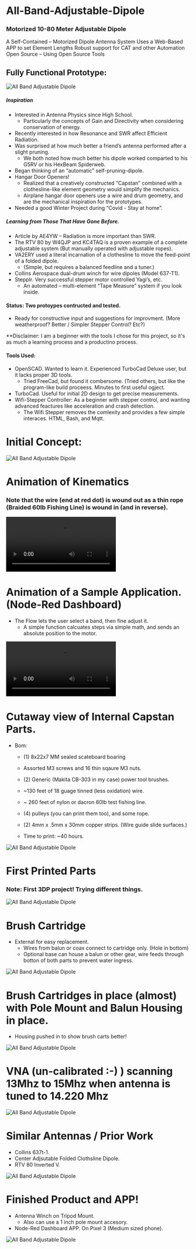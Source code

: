 # All-Band-Adjustable-Dipole
### Motorized 10-80 Meter Adjustable Dipole 

A Self-Contained – Motorized Dipole Antenna System
Uses a Web-Based APP to set Element Lengths
Robust support for CAT and other Automation
Open Source – Using Open Source Tools


## Fully Functional Prototype:

![All Band Adjustable Dipole](Collateral/2.%20%20Assembled%20Working%20System.png)


##### Inspiration
  - Interested in Antenna Physics since High School.
    - Particularly the concepts of Gain and Directivity when considering conservation of energy.
  - Recently interested in how Resonance and SWR affect Efficient Radiation.
  - Was surprised at how much better a friend’s antenna performed after a slight pruning.
    - We both noted how much better his dipole worked comparted to his G5RV or his HexBeam Spiderweb.
  - Began thinking of an “automatic” self-pruning-dipole.
  - Hangar Door Openers!  
    - Realized that a creatively constructed “Capstan” combined with a clothesline-like element geometry would simplify the mechanics.
    - Airplane hangar door openers use a wire and drum geometry, and are the mechanical inspiration for the prototypes.
  - Needed a good Winter Project during “Covid - Stay at home”.

##### Learning from Those That Have Gone Before.
  - Article by AE4YW – Radiation is more important than SWR.
  - The RTV 80 by W4QJP and KC4TAQ  is a proven example of a complete adjustable system (But manually operated with adjustable ropes).
  - VA2ERY used a literal incarnation of a clothesline to move the feed-point of a folded dipole.
    - (Simple, but requires a balanced feedline and a tuner.)
  - Collins Aerospace dual-drum winch for wire dipoles (Model 637-T1).
  - SteppIr.  Very successful stepper motor controlled Yagi’s, etc.
    - An automated – multi-element “Tape Measure” system if you look inside.


#### Status:  Two protoypes contructed and tested.  
  - Ready for constructive input and suggestions for improvment.  (More weatherproof?  Better / Simpler Stepper Control?  Etc?)

**Disclaimer:  I am a beginner with the tools I chose for this project, so it's as much a learning process and a productino process.

#### Tools Used:
  - OpenSCAD.  Wanted to learn it.  Experienced TurboCad Deluxe user, but it lacks proper 3D tools.
    - Tried FreeCad, but found it combersome.  (Tried others, but like the program-like build proceess.  Minutes to first useful ogject.
  - TurboCad.  Useful for initial 2D design to get precise measurements.
  - Wifi-Stepper Controller:  As a beginner with stepper control, and wanting advanced feactures like acceleration and crash detection.
    - The Wifi Stepper removes the comlexity and provides a few simple interaces.  HTML, Bash, and Mqtt.

# Initial Concept:

![All Band Adjustable Dipole](Collateral/1.%20%20Initial%20Concept.png)





# Animation of Kinematics
### Note that the wire (end at red dot) is wound out as a thin rope (Braided 60lb Fishing Line) is wound in (and in reverse).

![All Band Adjustable Dipole](Collateral/3.%20%20(Best%20Explaination!)%20System-Animated.mov)




# Animation of a Sample Application.  (Node-Red Dashboard)

- The Flow lets the user select a band, then fine adjust it.  
  - A simple function calcuates steps via simple math, and sends an absolute position to the motor. 
  
![All Band Adjustable Dipole](Collateral/6.%20%20Application%20Operation.mov)




# Cutaway view of Internal Capstan Parts.

- Bom:
  - (1) 8x22x7 MM sealed scateboard boaring
  - Assorted M3 screws and 16 thin sqaure M3 nuts.
  - (2) Generic (Makita CB-303 in my case) power tool brushes.
  - ~130 feet of 18 guage tinned (less oxidation) wire.
  - ~ 260 feet of nylon or dacron 60lb test fishing line.
  - (4) pulleys (you can print them too), and some rope.
  - (2) 4mm x .5mm x 30mm copper strips.  (Wire guide slide surfaces.)
  
  - Time to print:  ~40 hours.
  
![All Band Adjustable Dipole](Collateral/11.%20Production%20Assembly%20Exploded.png)





# First Printed Parts
### Note:  First 3DP project! Trying different things.

![All Band Adjustable Dipole](Collateral/15.%20%20Parts%20Laid%20Out.JPG)





# Brush Cartridge
- External for easy replacement.
  - Wires from balun or coax connect to cartridge only.  (Hole in bottom)
  - Optional base can house a balun or other gear, wire feeds through botton of both parts to prevent water ingress.

![All Band Adjustable Dipole](Collateral/17.%20%20Cart%20Compared%20to%20Brush.JPG)





# Brush Cartridges in place (almost) with Pole Mount and Balun Housing in place.  
- Housing pushed in to show brush carts better!

![All Band Adjustable Dipole](Collateral/24.%20%20Brush-Carts-and-Pole-Mount.png)





# VNA (un-calibrated :-)  ) scanning 13Mhz to 15Mhz when antenna is tuned to 14.220 Mhz

![All Band Adjustable Dipole](Collateral/10.%20VNA%20-%20Antenna%20Tuned%20to%2014.220.jpg)




# Similar Antennas / Prior Work
- Collins 637t-1.
- Center Adjsutable Folded Clothsline Dipole.
- RTV 80 Inverted V.

![All Band Adjustable Dipole](Collateral/25.%20%20Similar-Designs.png)


# Finished Product and APP!
- Antenna Winch on Tripod Mount.
  - Also can use a 1 inch pole mount accesory.
- Node-Red Dashboard APP.  On Pixel 3 (Medium sized phone).

![All Band Adjustable Dipole](Collateral/27.%20%20Winch-and-APP-BlueBG-Small.png)

